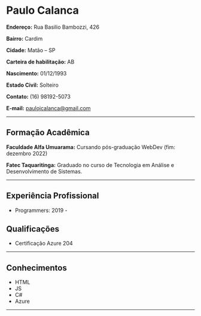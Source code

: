 # Paulo Calanca

<b>Endereço:</b> Rua Basilio Bambozzi, 426

<b>Bairro:</b> Cardim 

<b>Cidade:</b> Matão – SP

<b>Carteira de habilitação:</b> AB

<b>Nascimento:</b> 01/12/1993 

<b>Estado Civil:</b> Solteiro

<b>Contato:</b> (16) 98192-5073

<b>E-mail:</b> paulojcalanca@gmail.com

---

## Formação Acadêmica

<b>Faculdade Alfa Umuarama:</b> Cursando pós-graduação WebDev (fim: dezembro 2022)

<b>Fatec Taquaritinga:</b> Graduado no curso de Tecnologia em Análise e Desenvolvimento
de Sistemas.

---

## Experiência Profissional

<ul> <li>Programmers: 2019 -</li></ul>

## Qualificações

<ul> <li>Certificação Azure 204</li></ul>

---

## Conhecimentos

<ul> 
    <li>HTML</li>
    <li>JS</li>
    <li>C#</li>
    <li>Azure</li>
</ul>

---